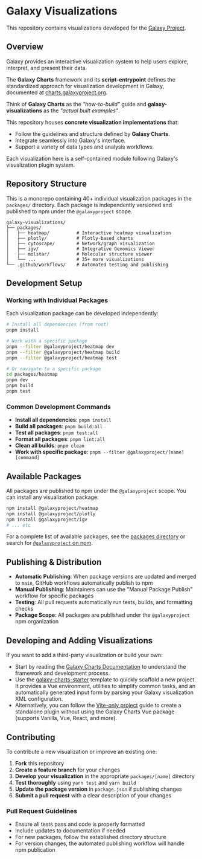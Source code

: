 # Galaxy Visualizations

This repository contains visualizations developed for the [Galaxy Project](https://galaxyproject.org/).

## Overview

Galaxy provides an interactive visualization system to help users explore, interpret, and present their data.

The **Galaxy Charts** framework and its **script-entrypoint** defines the standardized approach for visualization development in Galaxy, documented at [charts.galaxyproject.org](https://charts.galaxyproject.org).

Think of **Galaxy Charts** as the *"how-to-build"* guide and **galaxy-visualizations** as the *"actual built examples"*.

This repository houses **concrete visualization implementations** that:
- Follow the guidelines and structure defined by **Galaxy Charts**.
- Integrate seamlessly into Galaxy's interface.
- Support a variety of data types and analysis workflows.

Each visualization here is a self-contained module following Galaxy's visualization plugin system.

## Repository Structure

This is a monorepo containing 40+ individual visualization packages in the `packages/` directory. Each package is independently versioned and published to npm under the `@galaxyproject` scope.

```
galaxy-visualizations/
├── packages/
│   ├── heatmap/          # Interactive heatmap visualization
│   ├── plotly/           # Plotly-based charts
│   ├── cytoscape/        # Network/graph visualization
│   ├── igv/              # Integrative Genomics Viewer
│   ├── molstar/          # Molecular structure viewer
│   └── ...               # 35+ more visualizations
└── .github/workflows/    # Automated testing and publishing
```

## Development Setup

### Working with Individual Packages

Each visualization package can be developed independently:

```bash
# Install all dependencies (from root)
pnpm install

# Work with a specific package
pnpm --filter @galaxyproject/heatmap dev
pnpm --filter @galaxyproject/heatmap build
pnpm --filter @galaxyproject/heatmap test

# Or navigate to a specific package
cd packages/heatmap
pnpm dev
pnpm build
pnpm test
```

### Common Development Commands

- **Install all dependencies**: `pnpm install`
- **Build all packages**: `pnpm build:all`
- **Test all packages**: `pnpm test:all`
- **Format all packages**: `pnpm lint:all`
- **Clean all builds**: `pnpm clean`
- **Work with specific package**: `pnpm --filter @galaxyproject/[name] [command]`

## Available Packages

All packages are published to npm under the `@galaxyproject` scope. You can install any visualization package:

```bash
npm install @galaxyproject/heatmap
npm install @galaxyproject/plotly
npm install @galaxyproject/igv
# ... etc
```

For a complete list of available packages, see the [packages directory](./packages/) or search for [`@galaxyproject` on npm](https://www.npmjs.com/search?q=%40galaxyproject).

## Publishing & Distribution

- **Automatic Publishing**: When package versions are updated and merged to `main`, GitHub workflows automatically publish to npm
- **Manual Publishing**: Maintainers can use the "Manual Package Publish" workflow for specific packages
- **Testing**: All pull requests automatically run tests, builds, and formatting checks
- **Package Scope**: All packages are published under the `@galaxyproject` npm organization

## Developing and Adding Visualizations

If you want to add a third-party visualization or build your own:
- Start by reading the [Galaxy Charts Documentation](https://charts.galaxyproject.org) to understand the framework and development process.
- Use the [galaxy-charts-starter](https://github.com/guerler/galaxy-charts-starter) template to quickly scaffold a new project. It provides a Vue environment, utilities to simplify common tasks, and an automatically generated input form by parsing your Galaxy visualization XML configuration.
- Alternatively, you can follow the [Vite-only project](https://charts.galaxyproject.org/galaxy-charts/content/xml-framework.html#building-a-vite-plugin-vanilla-vue-react-and-more) guide to create a standalone plugin without using the Galaxy Charts Vue package (supports Vanilla, Vue, React, and more).

## Contributing

To contribute a new visualization or improve an existing one:

1. **Fork** this repository
2. **Create a feature branch** for your changes
3. **Develop your visualization** in the appropriate `packages/[name]` directory
4. **Test thoroughly** using `yarn test` and `yarn build`
5. **Update the package version** in `package.json` if publishing changes
6. **Submit a pull request** with a clear description of your changes

### Pull Request Guidelines

- Ensure all tests pass and code is properly formatted
- Include updates to documentation if needed
- For new packages, follow the established directory structure
- For version changes, the automated publishing workflow will handle npm publication